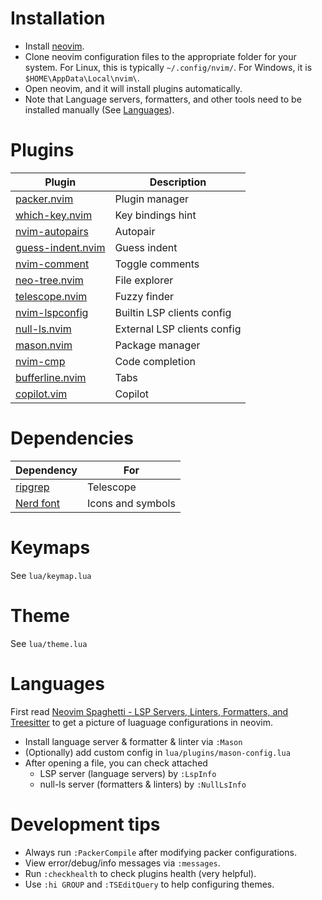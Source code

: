 # Installation

- Install [neovim](https://neovim.io/).
- Clone neovim configuration files to the appropriate folder for your system. For Linux, this is typically `~/.config/nvim/`. For Windows, it is `$HOME\AppData\Local\nvim\`.
- Open neovim, and it will install plugins automatically.
- Note that Language servers, formatters, and other tools need to be installed manually (See [Languages](#Languages)).

# Plugins

| Plugin                                                             | Description                 |
| ------------------------------------------------------------------ | --------------------------- |
| [packer.nvim](https://github.com/wbthomason/packer.nvim)           | Plugin manager              |
| [which-key.nvim](https://github.com/folke/which-key.nvim)          | Key bindings hint           |
| [nvim-autopairs](https://github.com/windwp/nvim-autopairs)         | Autopair                    |
| [guess-indent.nvim](https://github.com/nmac427/guess-indent.nvim)  | Guess indent                |
| [nvim-comment](https://github.com/terrortylor/nvim-comment)        | Toggle comments             |
| [neo-tree.nvim](https://github.com/nvim-neo-tree/neo-tree.nvim)    | File explorer               |
| [telescope.nvim](https://github.com/nvim-telescope/telescope.nvim) | Fuzzy finder                |
| [nvim-lspconfig](https://github.com/neovim/nvim-lspconfig)         | Builtin LSP clients config  |
| [null-ls.nvim](https://github.com/jose-elias-alvarez/null-ls.nvim) | External LSP clients config |
| [mason.nvim](https://github.com/williamboman/mason.nvim)           | Package manager             |
| [nvim-cmp](https://github.com/hrsh7th/nvim-cmp)                    | Code completion             |
| [bufferline.nvim](https://github.com/bufferline.nvim)              | Tabs                        |
| [copilot.vim](https://github.com/github/copilot.vim)               | Copilot                     |

# Dependencies

| Dependency                                          | For               |
| --------------------------------------------------- | ----------------- |
| [ripgrep](https://github.com/BurntSushi/ripgrep)    | Telescope         |
| [Nerd font](https://github.com/40huo/Patched-Fonts) | Icons and symbols |

# Keymaps

See `lua/keymap.lua`

# Theme

See `lua/theme.lua`

# Languages

First read [Neovim Spaghetti - LSP Servers, Linters, Formatters, and Treesitter](https://roobert.github.io/2022/12/03/Extending-Neovim/) to get a picture of luaguage configurations in neovim.

- Install language server & formatter & linter via `:Mason`
- (Optionally) add custom config in `lua/plugins/mason-config.lua`
- After opening a file, you can check attached
  - LSP server (language servers) by `:LspInfo`
  - null-ls server (formatters & linters) by `:NullLsInfo`

# Development tips

- Always run `:PackerCompile` after modifying packer configurations.
- View error/debug/info messages via `:messages`.
- Run `:checkhealth` to check plugins health (very helpful).
- Use `:hi GROUP` and `:TSEditQuery` to help configuring themes.
